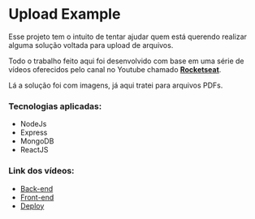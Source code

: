 # Upload Example

Esse projeto tem o intuito de tentar ajudar quem está querendo realizar alguma solução voltada para upload de arquivos.

Todo o trabalho feito aqui foi desenvolvido com base em uma série de vídeos oferecidos pelo canal no Youtube chamado [**Rocketseat**](https://www.youtube.com/channel/UCSfwM5u0Kce6Cce8_S72olg).

Lá a solução foi com imagens, já aqui tratei para arquivos PDFs.

### Tecnologias aplicadas:

+ NodeJs
+ Express
+ MongoDB
+ ReactJS

### Link dos vídeos:

+ [Back-end](https://youtu.be/MkkbUfcZUZM)
+ [Front-end](https://youtu.be/G5UZmvkLWSQ)
+ [Deploy](https://youtu.be/-j7vLmBMsEU)
